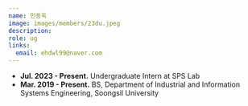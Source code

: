 ```yaml
---
name: 민동욱
image: images/members/23du.jpeg
description: 
role: ug
links:
  email: ehdwl99@naver.com
---
```


- **Jul. 2023 - Present.** Undergraduate Intern at SPS Lab
- **Mar. 2019 - Present.** BS, Department of Industrial and  Information Systems Engineering, Soongsil University

